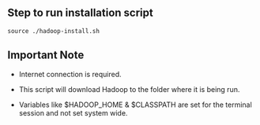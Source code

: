 ## Step to run installation script

`source ./hadoop-install.sh`

## Important Note

- Internet connection is required.

- This script will download Hadoop to the folder where it is being run.

- Variables like $HADOOP_HOME & $CLASSPATH are set for the terminal session and not set system wide.
